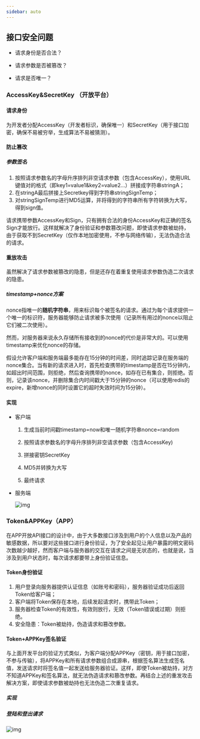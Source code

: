 ```yaml
---
sidebar: auto
---
```

## 接口安全问题

- 请求身份是否合法？

- 请求参数是否被篡改？


- 请求是否唯一？


### AccessKey&SecretKey （开放平台）

#### 请求身份

为开发者分配AccessKey（开发者标识，确保唯一）和SecretKey（用于接口加密，确保不易被穷举，生成算法不易被猜测）。

#### 防止篡改

##### 参数签名

1. 按照请求参数名的字母升序排列非空请求参数（包含AccessKey），使用URL键值对的格式（即key1=value1&key2=value2…）拼接成字符串stringA；
2. 在stringA最后拼接上Secretkey得到字符串stringSignTemp；
3. 对stringSignTemp进行MD5运算，并将得到的字符串所有字符转换为大写，得到sign值。

请求携带参数AccessKey和Sign，只有拥有合法的身份AccessKey和正确的签名Sign才能放行。这样就解决了身份验证和参数篡改问题，即使请求参数被劫持，由于获取不到SecretKey（仅作本地加密使用，不参与网络传输），无法伪造合法的请求。

#### 重放攻击

虽然解决了请求参数被篡改的隐患，但是还存在着重复使用请求参数伪造二次请求的隐患。

##### timestamp+nonce方案

nonce指唯一的**随机字符串**，用来标识每个被签名的请求。通过为每个请求提供一个唯一的标识符，服务器能够防止请求被多次使用（记录所有用过的nonce以阻止它们被二次使用）。

然而，对服务器来说永久存储所有接收到的nonce的代价是非常大的。可以使用timestamp来优化nonce的存储。

假设允许客户端和服务端最多能存在15分钟的时间差，同时追踪记录在服务端的nonce集合。当有新的请求进入时，首先检查携带的timestamp是否在15分钟内，如超出时间范围，则拒绝，然后查询携带的nonce，如存在已有集合，则拒绝。否则，记录该nonce，并删除集合内时间戳大于15分钟的nonce（可以使用redis的expire，新增nonce的同时设置它的超时失效时间为15分钟）。



#### 实现

- 客户端

  1. 生成当前时间戳timestamp=now和唯一随机字符串nonce=random

  1. 按照请求参数名的字母升序排列非空请求参数（包含AccessKey)

  1. 拼接密钥SecretKey

  1. MD5并转换为大写

  1. 最终请求

- 服务端

  ![img](https://s2.loli.net/2022/08/01/zJpgMmHt1vNuy5L.webp)

### Token&APPKey（APP）

在APP开放API接口的设计中，由于大多数接口涉及到用户的个人信息以及产品的敏感数据，所以要对这些接口进行身份验证，为了安全起见让用户暴露的明文密码次数越少越好，然而客户端与服务器的交互在请求之间是无状态的，也就是说，当涉及到用户状态时，每次请求都要带上身份验证信息。



#### Token身份验证

1. 用户登录向服务器提供认证信息（如账号和密码），服务器验证成功后返回Token给客户端；
2. 客户端将Token保存在本地，后续发起请求时，携带此Token；
3. 服务器检查Token的有效性，有效则放行，无效（Token错误或过期）则拒绝。
4. 安全隐患：Token被劫持，伪造请求和篡改参数。

#### Token+APPKey签名验证

与上面开发平台的验证方式类似，为客户端分配APPKey（密钥，用于接口加密，不参与传输），将APPKey和所有请求参数组合成源串，根据签名算法生成签名值，发送请求时将签名值一起发送给服务器验证。这样，即使Token被劫持，对方不知道APPKey和签名算法，就无法伪造请求和篡改参数。再结合上述的重发攻击解决方案，即使请求参数被劫持也无法伪造二次重复请求。

##### 实现

##### 登陆和登出请求

![img](https://cdn.jsdelivr.net/gh/NiceAshin/FileStore/blogImage/c93b602b3cfb5ed8ebe9531b8f49cd5a410839a0.png@942w_479h_progressive.webp)
